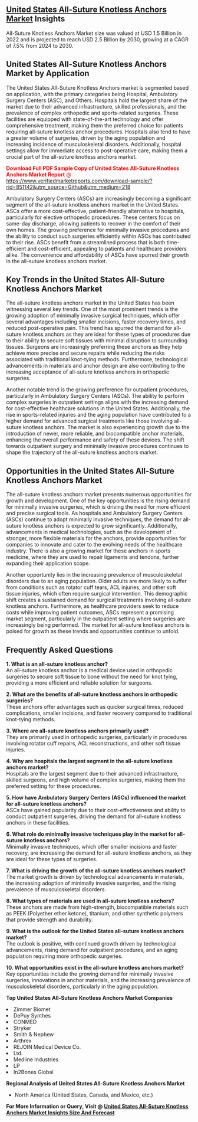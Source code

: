 <h2><a href="https://www.verifiedmarketreports.com/download-sample/?rid=851142&amp;utm_source=Github&amp;utm_medium=218" target="_blank">United States All-Suture Knotless Anchors Market</a> Insights</h2><p>All-Suture Knotless Anchors Market size was valued at USD 1.5 Billion in 2022 and is projected to reach USD 2.5 Billion by 2030, growing at a CAGR of 7.5% from 2024 to 2030.</p><p><h2>United States All-Suture Knotless Anchors Market by Application</h2> <p>The United States All-Suture Knotless Anchors market is segmented based on application, with the primary categories being Hospital, Ambulatory Surgery Centers (ASC), and Others. Hospitals hold the largest share of the market due to their advanced infrastructure, skilled professionals, and the prevalence of complex orthopedic and sports-related surgeries. These facilities are equipped with state-of-the-art technology and offer comprehensive treatment, making them the preferred choice for patients requiring all-suture knotless anchor procedures. Hospitals also tend to have a greater volume of surgeries, driven by the aging population and increasing incidence of musculoskeletal disorders. Additionally, hospital settings allow for immediate access to post-operative care, making them a crucial part of the all-suture knotless anchors market. <p><span class=""><span style="color: #ff0000;"><strong>Download Full PDF Sample Copy of United States All-Suture Knotless Anchors Market Report</strong> @ </span><a href="https://www.verifiedmarketreports.com/download-sample/?rid=851142&amp;utm_source=Github&amp;utm_medium=218" target="_blank">https://www.verifiedmarketreports.com/download-sample/?rid=851142&amp;utm_source=Github&amp;utm_medium=218</a></span></p></p> <p>Ambulatory Surgery Centers (ASCs) are increasingly becoming a significant segment of the all-suture knotless anchors market in the United States. ASCs offer a more cost-effective, patient-friendly alternative to hospitals, particularly for elective orthopedic procedures. These centers focus on same-day discharge, allowing patients to recover in the comfort of their own homes. The growing preference for minimally invasive procedures and the ability to conduct such surgeries efficiently within ASCs has contributed to their rise. ASCs benefit from a streamlined process that is both time-efficient and cost-efficient, appealing to patients and healthcare providers alike. The convenience and affordability of ASCs have spurred their growth in the all-suture knotless anchors market.</p> <h2>Key Trends in the United States All-Suture Knotless Anchors Market</h2> <p>The all-suture knotless anchors market in the United States has been witnessing several key trends. One of the most prominent trends is the growing adoption of minimally invasive surgical techniques, which offer several advantages including smaller incisions, faster recovery times, and reduced post-operative pain. This trend has spurred the demand for all-suture knotless anchors as they are ideal for these types of procedures due to their ability to secure soft tissues with minimal disruption to surrounding tissues. Surgeons are increasingly preferring these anchors as they help achieve more precise and secure repairs while reducing the risks associated with traditional knot-tying methods. Furthermore, technological advancements in materials and anchor design are also contributing to the increasing acceptance of all-suture knotless anchors in orthopedic surgeries.</p> <p>Another notable trend is the growing preference for outpatient procedures, particularly in Ambulatory Surgery Centers (ASCs). The ability to perform complex surgeries in outpatient settings aligns with the increasing demand for cost-effective healthcare solutions in the United States. Additionally, the rise in sports-related injuries and the aging population have contributed to a higher demand for advanced surgical treatments like those involving all-suture knotless anchors. The market is also experiencing growth due to the introduction of newer, more reliable, and biocompatible anchor materials, enhancing the overall performance and safety of these devices. The shift towards outpatient surgery and minimally invasive procedures continues to shape the trajectory of the all-suture knotless anchors market.</p> <h2>Opportunities in the United States All-Suture Knotless Anchors Market</h2> <p>The all-suture knotless anchors market presents numerous opportunities for growth and development. One of the key opportunities is the rising demand for minimally invasive surgeries, which is driving the need for more efficient and precise surgical tools. As hospitals and Ambulatory Surgery Centers (ASCs) continue to adopt minimally invasive techniques, the demand for all-suture knotless anchors is expected to grow significantly. Additionally, advancements in medical technologies, such as the development of stronger, more flexible materials for the anchors, provide opportunities for companies to innovate and cater to the evolving needs of the healthcare industry. There is also a growing market for these anchors in sports medicine, where they are used to repair ligaments and tendons, further expanding their application scope.</p> <p>Another opportunity lies in the increasing prevalence of musculoskeletal disorders due to an aging population. Older adults are more likely to suffer from conditions such as rotator cuff tears, ACL injuries, and other soft tissue injuries, which often require surgical intervention. This demographic shift creates a sustained demand for surgical treatments involving all-suture knotless anchors. Furthermore, as healthcare providers seek to reduce costs while improving patient outcomes, ASCs represent a promising market segment, particularly in the outpatient setting where surgeries are increasingly being performed. The market for all-suture knotless anchors is poised for growth as these trends and opportunities continue to unfold.</p> <h2>Frequently Asked Questions</h2> <p><strong>1. What is an all-suture knotless anchor?</strong><br>An all-suture knotless anchor is a medical device used in orthopedic surgeries to secure soft tissue to bone without the need for knot tying, providing a more efficient and reliable solution for surgeons.</p> <p><strong>2. What are the benefits of all-suture knotless anchors in orthopedic surgeries?</strong><br>These anchors offer advantages such as quicker surgical times, reduced complications, smaller incisions, and faster recovery compared to traditional knot-tying methods.</p> <p><strong>3. Where are all-suture knotless anchors primarily used?</strong><br>They are primarily used in orthopedic surgeries, particularly in procedures involving rotator cuff repairs, ACL reconstructions, and other soft tissue injuries.</p> <p><strong>4. Why are hospitals the largest segment in the all-suture knotless anchors market?</strong><br>Hospitals are the largest segment due to their advanced infrastructure, skilled surgeons, and high volume of complex surgeries, making them the preferred setting for these procedures.</p> <p><strong>5. How have Ambulatory Surgery Centers (ASCs) influenced the market for all-suture knotless anchors?</strong><br>ASCs have gained popularity due to their cost-effectiveness and ability to conduct outpatient surgeries, driving the demand for all-suture knotless anchors in these facilities.</p> <p><strong>6. What role do minimally invasive techniques play in the market for all-suture knotless anchors?</strong><br>Minimally invasive techniques, which offer smaller incisions and faster recovery, are increasing the demand for all-suture knotless anchors, as they are ideal for these types of surgeries.</p> <p><strong>7. What is driving the growth of the all-suture knotless anchors market?</strong><br>The market growth is driven by technological advancements in materials, the increasing adoption of minimally invasive surgeries, and the rising prevalence of musculoskeletal disorders.</p> <p><strong>8. What types of materials are used in all-suture knotless anchors?</strong><br>These anchors are made from high-strength, biocompatible materials such as PEEK (Polyether ether ketone), titanium, and other synthetic polymers that provide strength and durability.</p> <p><strong>9. What is the outlook for the United States all-suture knotless anchors market?</strong><br>The outlook is positive, with continued growth driven by technological advancements, rising demand for outpatient procedures, and an aging population requiring more orthopedic surgeries.</p> <p><strong>10. What opportunities exist in the all-suture knotless anchors market?</strong><br>Key opportunities include the growing demand for minimally invasive surgeries, innovations in anchor materials, and the increasing prevalence of musculoskeletal disorders, particularly in the aging population.</p> </p><p><strong>Top United States All-Suture Knotless Anchors Market Companies</strong></p><div data-test-id=""><p><li>Zimmer Biomet</li><li> DePuy Synthes</li><li> CONMED</li><li> Stryker</li><li> Smith & Nephew</li><li> Arthrex</li><li> REJOIN Medical Device Co.</li><li> Ltd.</li><li> Medline Industries</li><li> LP</li><li> In2Bones Global</li></p><div><strong>Regional Analysis of&nbsp;United States All-Suture Knotless Anchors Market</strong></div><ul><li dir="ltr"><p dir="ltr">North America&nbsp;(United States, Canada, and Mexico, etc.)</p></li></ul><p><strong>For More Information or Query, Visit @&nbsp;</strong><strong><a href="https://www.verifiedmarketreports.com/product/all-suture-knotless-anchors-market/?utm_source=Github&amp;utm_medium=218" target="_blank">United States All-Suture Knotless Anchors Market Insights Size And Forecast</a></strong></p></div>
